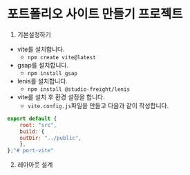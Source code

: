 # 포트폴리오 사이트 만들기 프로젝트

1. 기본설정하기
- vite를 설치합니다.
    - `npm create vite@latest`
- gsap를 설치합니다.
    - `npm install gsap`
- lenis를 설치합니다.
    - `npm install @studio-freight/lenis`
- vite를 설치 후 환경 설정을 합니다.
    - `vite.config.js`파일을 만들고 다음과 같이 작성합니다.
```javascript
export default {
    root: "src",
    build: {
    outDir: "../public",
    },
};"# port-vite"
```


2. 레아아웃 설계
